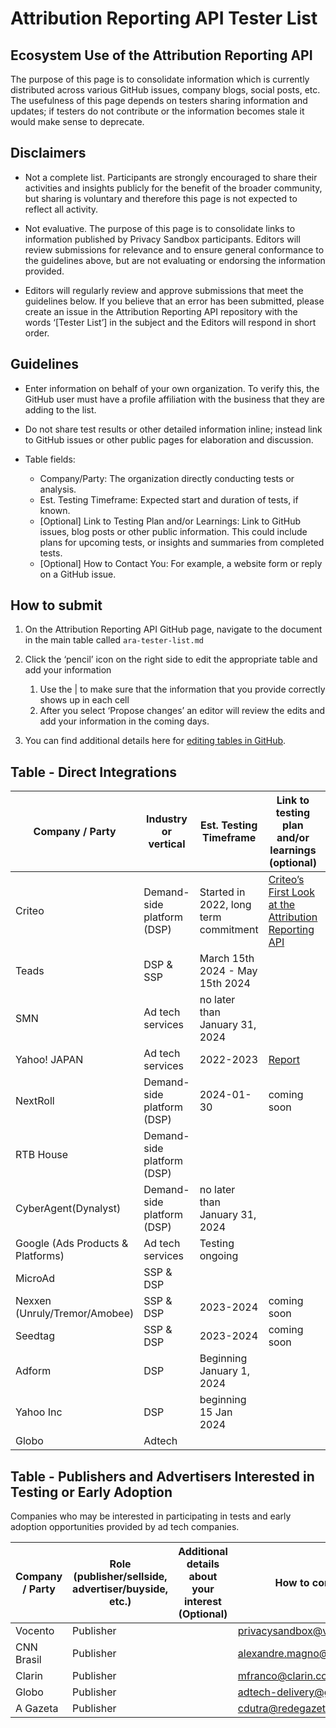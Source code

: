 # Attribution Reporting API Tester List

## Ecosystem Use of the Attribution Reporting API

The purpose of this page is to consolidate information which is currently distributed across various GitHub issues, company blogs, social posts, etc.
The usefulness of this page depends on testers sharing information and updates; if testers do not contribute or the information becomes stale it would make sense to deprecate.

## Disclaimers

- Not a complete list. Participants are strongly encouraged to share their activities and insights publicly for the benefit of the broader community, but sharing is voluntary and therefore this page is not expected to reflect all activity.

- Not evaluative. The purpose of this page is to consolidate links to information published by Privacy Sandbox participants. Editors will review submissions for relevance and to ensure general conformance to the guidelines above, but are not evaluating or endorsing the information provided.

- Editors will regularly review and approve submissions that meet the guidelines below. If you believe that an error has been submitted, please create an issue in the Attribution Reporting API repository with the words ‘[Tester List’] in the subject and the Editors will respond in short order.

## Guidelines

- Enter information on behalf of your own organization. To verify this, the GitHub user must have a profile affiliation with the business that they are adding to the list.

- Do not share test results or other detailed information inline; instead link to GitHub issues or other public pages for elaboration and discussion.

- Table fields:
    - Company/Party: The organization directly conducting tests or analysis.
    - Est. Testing Timeframe: Expected start and duration of tests, if known.
    - [Optional] Link to Testing Plan and/or Learnings: Link to GitHub issues, blog posts or other public information.  This could include plans for upcoming tests, or insights and summaries from completed tests.
    - [Optional] How to Contact You: For example, a website form or reply on a GitHub issue.

## How to submit

1. On the Attribution Reporting API GitHub page, navigate to the document in the main table called `ara-tester-list.md`

1. Click the ‘pencil’ icon on the right side to edit the appropriate table and add your information
    1. Use the | to make sure that the information that you provide correctly shows up in each cell
    1. After you select ‘Propose changes’ an editor will review the edits and add your information in the coming days.

1. You can find additional details here for [editing tables in GitHub](https://docs.github.com/en/get-started/writing-on-github/working-with-advanced-formatting/organizing-information-with-tables).

## Table - Direct Integrations

| Company / Party | Industry or vertical | Est. Testing Timeframe | Link to testing plan and/or learnings (optional) | How to contact you (optional) |
| --------------- | -------------------- | ---------------------- | ------------------------------------- | ------------------ |
| Criteo | Demand-side platform (DSP) | Started in 2022, long term commitment | [Criteo’s First Look at the Attribution Reporting API](https://medium.com/criteo-engineering/an-update-on-fledge-chrome-testing-d0046430a3ec) | privacy-sandbox-testing@criteo.com | 
| Teads | DSP & SSP | March 15th 2024 - May 15th 2024 | | privacysandbox@teads.com |
| SMN | Ad tech services | no later than January 31, 2024 |  | privacy-sandbox-testing@so-netmedia.jp |
| Yahoo! JAPAN | Ad tech services | 2022-2023 | [Report](https://github.com/WICG/attribution-reporting-api/issues/201) |  | 
| NextRoll | Demand-side platform (DSP) | 2024-01-30 | coming soon | privacysandbox@nextroll.com |
| RTB House | Demand-side platform (DSP) | | | privacysandbox@rtbhouse.com |
| CyberAgent(Dynalyst) | Demand-side platform (DSP) | no later than January 31, 2024 | | privacysandbox@cyberagent.co.jp |
| Google (Ads Products & Platforms) | Ad tech services | Testing ongoing | | Clients can reach out to their account manager directly |
| MicroAd | SSP & DSP | | | privacysandbox@microad.co.jp |
| Nexxen (Unruly/Tremor/Amobee) | SSP & DSP| 2023-2024 | coming soon | privacysandbox@nexxen.com |
| Seedtag | SSP & DSP| 2023-2024 | coming soon | privacysandbox@seedtag.com |
| Adform | DSP | Beginning January 1, 2024 | | privacysandbox@adform.com |
| Yahoo Inc | DSP | beginning 15 Jan 2024 | | googleprivacysandbox@yahooinc.com |
| Globo | Adtech  | | | adtech-delivery@g.globo |

## Table - Publishers and Advertisers Interested in Testing or Early Adoption
Companies who may be interested in participating in tests and early adoption opportunities provided by ad tech companies.

| Company / Party | Role (publisher/sellside, advertiser/buyside, etc.) | Additional details about your interest (Optional) | How to contact you |
| --------------- | --------------------------------------------------- | ------------------------------------------------- | ------------------ |
| Vocento | Publisher | | privacysandbox@vocento.com |
| CNN Brasil | Publisher | | alexandre.magno@cnnbrasil.com.br |
| Clarin | Publisher | | mfranco@clarin.com |
| Globo | Publisher  | | adtech-delivery@g.globo |
| A Gazeta | Publisher | | cdutra@redegazeta.com.br |
